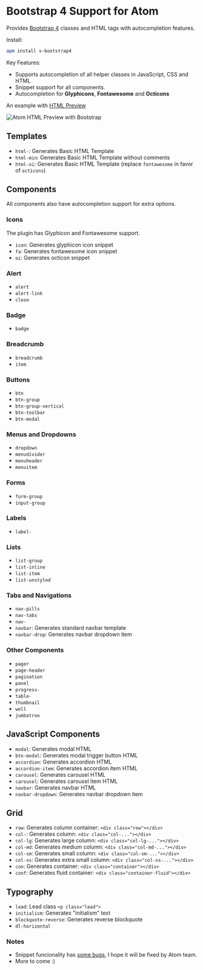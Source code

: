 # Bootstrap 4 Support for Atom

Provides [Bootstrap 4][1] classes and HTML tags with autocompletion features.

Install:
```bash
apm install v-bootstrap4
```

Key Features:

  - Supports autocompletion of all helper classes in JavaScript, CSS and HTML
  - Snippet support for all components.
  - Autocompletion for **Glyphicons**, **Fontawesome** and **Octicons**

An example with [HTML Preview][3]

![Atom HTML Preview with Bootstrap](https://dl.dropboxusercontent.com/u/20947008/webbox/atom/atom-bootstrap-3.gif)

## Templates

  - `html-`: Generates Basic HTML Template
  - `html-min`: Generates Basic HTML Template without comments
  - `html-oi`: Generates Basic HTML Template (replace `fontawesome` in favor of `octicons`)

## Components

All components also have autocompletion support for extra options.

### Icons

The plugin has Glyphicon and Fontawesome support.

  - `icon`: Generates glyphicon icon snippet
  - `fa`: Generates fontawesome icon snippet
  - `oi`: Generates octicon snippet

### Alert

  - `alert`
  - `alert-link`
  - `close`

### Badge

  - `badge`

### Breadcrumb

  - `breadcrumb`
  - `item`

### Buttons

  - `btn`
  - `btn-group`
  - `btn-group-vertical`
  - `btn-toolbar`
  - `btn-modal`

### Menus and Dropdowns

  - `dropdown`
  - `menudivider`
  - `menuheader`
  - `menuitem`

### Forms

  - `form-group`
  - `input-group`

### Labels

  - `label-`

### Lists

  - `list-group`
  - `list-inline`
  - `list-item`
  - `list-unstyled`

### Tabs and Navigations

  - `nav-pills`
  - `nav-tabs`
  - `nav-`
  - `navbar`: Generates standard navbar template
  - `navbar-drop`: Generates navbar dropdown item

### Other Components

  - `pager`
  - `page-header`
  - `pagination`
  - `panel`
  - `progress-`
  - `table-`
  - `thumbnail`
  - `well`
  - `jumbotron`

## JavaScript Components

  - `modal`: Generates modal HTML
  - `btn-modal`: Generates modal trigger button HTML
  - `accordion`: Generates accordion HTML
  - `accordion-item`: Generates accordion item HTML
  - `carousel`: Generates carousel HTML
  - `carousel`: Generates carousel item HTML
  - `navbar`: Generates navbar HTML
  - `navbar-dropdown`: Generates navbar dropdown item

## Grid

  - `row`: Generates column container: `<div class="row"></div>`
  - `col-`: Generates column: `<div class="col-..."></div>`
  - `col-lg`: Generates large column: `<div class="col-lg-..."></div>`
  - `col-md`: Generates medium column: `<div class="col-md-..."></div>`
  - `col-sm`: Generates small column: `<div class="col-sm-..."></div>`
  - `col-xs`: Generates extra small column: `<div class="col-xs-..."></div>`
  - `con`: Generates container: `<div class="container"></div>`
  - `conf`: Generates fluid container: `<div class="container-fluid"></div>`

## Typography

- `lead`: Lead class `<p class="lead">`
- `initialism`: Generates "initialism" text
- `blockquote-reverse`: Generates reverse blockquote
- `dl-horizontal`

### Notes
- Snippet funcionality has [some bugs][2], I hope it will be fixed by Atom team.
- More to come :)

[1]: http://getbootstrap.com/
[2]: https://github.com/atom/snippets/issues/15
[3]: http://atom.io/packages/atom-html-preview

